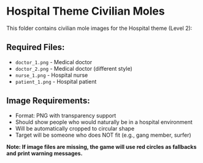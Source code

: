 # Hospital Theme Civilian Moles

This folder contains civilian mole images for the Hospital theme (Level 2):

## Required Files:
- `doctor_1.png` - Medical doctor
- `doctor_2.png` - Medical doctor (different style)
- `nurse_1.png` - Hospital nurse  
- `patient_1.png` - Hospital patient

## Image Requirements:
- Format: PNG with transparency support
- Should show people who would naturally be in a hospital environment
- Will be automatically cropped to circular shape
- Target will be someone who does NOT fit (e.g., gang member, surfer)

**Note: If image files are missing, the game will use red circles as fallbacks and print warning messages.**